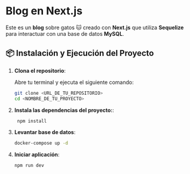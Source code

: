 # Blog en Next.js

Este es un **blog** sobre gatos 🐱 creado con **Next.js** que utiliza **Sequelize** para interactuar con una base de datos **MySQL**.

## 📦 Instalación y Ejecución del Proyecto

1. **Clona el repositorio**:

   Abre tu terminal y ejecuta el siguiente comando:

   ```bash
   git clone <URL_DE_TU_REPOSITORIO>
   cd <NOMBRE_DE_TU_PROYECTO>
   
2. **Instala las dependencias del proyecto:**:

   ```bash
    npm install
   
3. **Levantar base de datos**:
   
    ```bash
    docker-compose up -d
   
3. **Iniciar aplicación**:
   
    ```bash
    npm run dev

    


  

   
   
    
